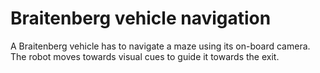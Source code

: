 # Braitenberg vehicle navigation

A Braitenberg vehicle has to navigate a maze using its on-board camera. The robot moves towards visual cues to guide it towards the exit.
